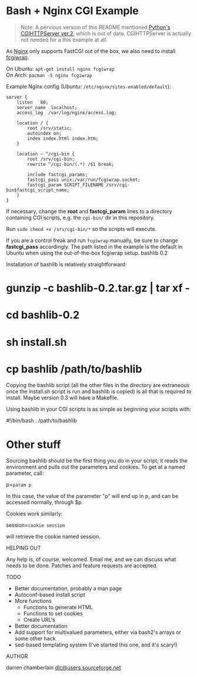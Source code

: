 Bash + Nginx CGI Example
================

> Note: A pervious version of this README mentioned [Python's CGIHTTPServer ver.2](http://docs.python.org/2/library/cgihttpserver.html), which is out of date. CGIHTTPServer is actually not needed for a this example at all.

As [Nginx](http://nginx.org/) only supports FastCGI out of the box,
we also need to install [fcgiwrap](https://github.com/gnosek/fcgiwrap).

On Ubuntu: `apt-get install nginx fcgiwrap`  
On Arch: `pacman -S nginx fcgiwrap`

Example Nginx config (Ubuntu: `/etc/nginx/sites-enabled/default`):
```
server {
    listen   80;
    server_name  localhost;
    access_log  /var/log/nginx/access.log;

    location / {
        root /srv/static;
        autoindex on;
        index index.html index.htm;
    }

    location ~ ^/cgi-bin {
        root /srv/cgi-bin;
        rewrite ^/cgi-bin/(.*) /$1 break;

        include fastcgi_params;
        fastcgi_pass unix:/var/run/fcgiwrap.socket;
        fastcgi_param SCRIPT_FILENAME /srv/cgi-bin$fastcgi_script_name;
    }
}
```

If necessary, change the **root** and **fastcgi_param** lines to a directory containing CGI
scripts, e.g. the `cgi-bin/` dir in this repository.

Run `sudo chmod +x /srv/cgi-bin/*` so the scripts will execute.

If you are a control freak and run `fcgiwrap` manually,
be sure to change **fastcgi_pass** accordingly. The path listed in the example
is the default in Ubuntu when using the out-of-the-box fcgiwrap setup.
bashlib 0.2

Installation of bashlib is relatively straightforward:

  # gunzip -c bashlib-0.2.tar.gz | tar xf -
  # cd bashlib-0.2
  # sh install.sh
  # cp bashlib /path/to/bashlib

Copying the bashlib script (all the other files in the directory are
extraneous once the install.sh script is run and bashlib is copied)
is all that is required to install. Maybe version 0.3 will have
a Makefile.

Using bashlib in your CGI scripts is as simple as beginning your
scripts with:

#!/bin/bash
. /path/to/bashlib

# Other stuff

Sourcing bashlib should be the first thing you do in your script;
it reads the environment and pulls out the parameters and cookies.
To get at a named parameter, call:

p=`param p`

In this case, the value of the parameter "p" will end up in p, and
can be accessed normally, through $p.

Cookies work similarly:

session=`cookie session`

will retrieve the cookie named session.

HELPING OUT

Any help is, of course, welcomed. Email me, and we can discuss what
needs to be done. Patches and feature requests are accepted.

TODO

 * Better documentation, probably a man page
 * Autoconf-based install script
 * More functions
   * Functions to generate HTML
   * Functions to set cookies
   * Create URL's
 * Better documentation
 * Add support for multivalued parameters, either via bash2's arrays
   or some other hack
 * sed-based templating system (I've started this one, and it's scary!)

AUTHOR

darren chamberlain <dlc@users.sourceforge.net>
